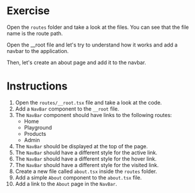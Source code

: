# Exercise

Open the `routes` folder and take a look at the files. You can see that the file name is the route path.


Open the __root file and let's try to understand how it works and add a navbar to the application.

Then, let's create an about page and add it to the navbar.

# Instructions

1. Open the `routes/__root.tsx` file and take a look at the code.
2. Add a `NavBar` component to the `__root` file.
3. The `NavBar` component should have links to the following routes:
   - Home
   - Playground
   - Products
   - Admin
4. The `NavBar` should be displayed at the top of the page.
5. The `NavBar` should have a different style for the active link.
6. The `NavBar` should have a different style for the hover link.
7. The `NavBar` should have a different style for the visited link.
8. Create a new file called `about.tsx` inside the `routes` folder.
9. Add a simple `About` component to the `about.tsx` file.
10. Add a link to the `About` page in the `NavBar`.
